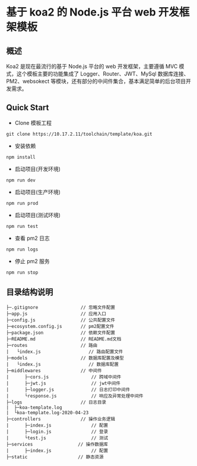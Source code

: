 # 基于 koa2 的 Node.js 平台 web 开发框架模板

## 概述

Koa2 是现在最流行的基于 Node.js 平台的 web 开发框架，主要遵循 MVC 模式，这个模板主要的功能集成了 Logger、Router、JWT、MySql 数据库连接、PM2、websokect 等模块，还有部分的中间件集合，基本满足简单的后台项目开发需求。

## Quick Start

- Clone 模板工程

```
git clone https://10.17.2.11/toolchain/template/koa.git
```

- 安装依赖

```
npm install
```

- 启动项目(开发环境)

```
npm run dev
```

- 启动项目(生产环境)

```
npm run prod
```

- 启动项目(测试环境)

```
npm run test
```

- 查看 pm2 日志

```
npm run logs
```

- 停止 pm2 服务

```
npm run stop
```

## 目录结构说明

    ├─.gitignore                // 忽略文件配置
    ├─app.js                    // 应用入口
    ├─config.js                 // 公共配置文件
    ├─ecosystem.config.js       // pm2配置文件
    ├─package.json              // 依赖文件配置
    ├─README.md                 // README.md文档
    ├─routes                    // 路由
    |   └index.js                  // 路由配置文件
    ├─models                    // 数据库配置及模型
    |   └index.js                  // 数据库配置
    ├─middlewares               // 中间件
    |      ├─cors.js                // 跨域中间件
    |      ├─jwt.js                 // jwt中间件
    |      ├─logger.js              // 日志打印中间件
    |      └response.js             // 响应及异常处理中间件
    ├─logs                      // 日志目录
    |  ├─koa-template.log
    |  └koa-template.log-2020-04-23
    ├─controllers               // 操作业务逻辑
    |      ├─index.js               // 配置
    |      ├─login.js               // 登录
    |      └test.js                 // 测试
    ├─services                 // 操作数据库
    |      ├─index.js               // 配置
    ├─static                   // 静态资源
